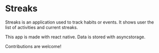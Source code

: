 # Streaks

Streaks is an application used to track habits or events. It shows user the list of activities and current streaks.

This app is made with react native. Data is stored with asyncstorage.

Contributions are welcome!
